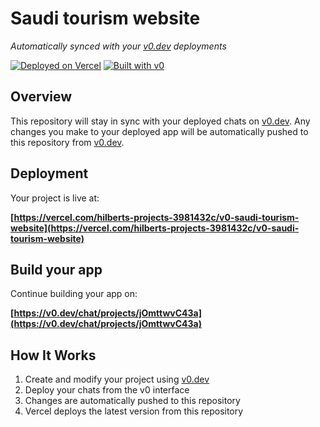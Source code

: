 # Saudi tourism website

*Automatically synced with your [v0.dev](https://v0.dev) deployments*

[![Deployed on Vercel](https://img.shields.io/badge/Deployed%20on-Vercel-black?style=for-the-badge&logo=vercel)](https://vercel.com/hilberts-projects-3981432c/v0-saudi-tourism-website)
[![Built with v0](https://img.shields.io/badge/Built%20with-v0.dev-black?style=for-the-badge)](https://v0.dev/chat/projects/jOmttwvC43a)

## Overview

This repository will stay in sync with your deployed chats on [v0.dev](https://v0.dev).
Any changes you make to your deployed app will be automatically pushed to this repository from [v0.dev](https://v0.dev).

## Deployment

Your project is live at:

**[https://vercel.com/hilberts-projects-3981432c/v0-saudi-tourism-website](https://vercel.com/hilberts-projects-3981432c/v0-saudi-tourism-website)**

## Build your app

Continue building your app on:

**[https://v0.dev/chat/projects/jOmttwvC43a](https://v0.dev/chat/projects/jOmttwvC43a)**

## How It Works

1. Create and modify your project using [v0.dev](https://v0.dev)
2. Deploy your chats from the v0 interface
3. Changes are automatically pushed to this repository
4. Vercel deploys the latest version from this repository